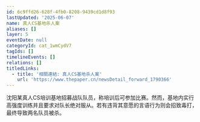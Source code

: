```yaml
---
id: 6c9ffd26-628f-4fb0-8208-9439cd1d8f93
lastUpdated: '2025-06-07'
name: 真人CS基地杀人案
aliases: []
layer: 5
eventDate: null
categoryId: cat_1wmCydV7
tagIds: []
timelineEvents: []
relations: []
titledLinks:
  - title: '相關連結: 真人CS基地杀人案'
    url: 'https://www.thepaper.cn/newsDetail_forward_1790366'
---
```

沈阳某真人CS培训基地招募战队队员，称培训后可参加比赛。然而，基地内实行高强度训练并且要求对队长绝对服从。若有违背其意愿的言语行为则会招致毒打，最终导致两名队员被杀。

